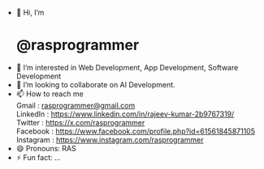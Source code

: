 - 👋 Hi, I’m <h1>@rasprogrammer</h1>
- 👀 I’m interested in Web Development, App Development, Software Development
- 💞️ I’m looking to collaborate on AI Development.
- 📫 How to reach me <br>
  Gmail : rasprogrammer@gmail.com  <br>
  LinkedIn : https://www.linkedin.com/in/rajeev-kumar-2b9767319/ <br>
  Twitter : https://x.com/rasprogrammer <br>
  Facebook : https://www.facebook.com/profile.php?id=61561845871105 <br>
  Instagram : https://www.instagram.com/rasprogrammer <br>
- 😄 Pronouns: RAS
- ⚡ Fun fact: ...

<!---
rasprogrammer/rasprogrammer is a ✨ special ✨ repository because its `README.md` (this file) appears on your GitHub profile.
You can click the Preview link to take a look at your changes.
--->

